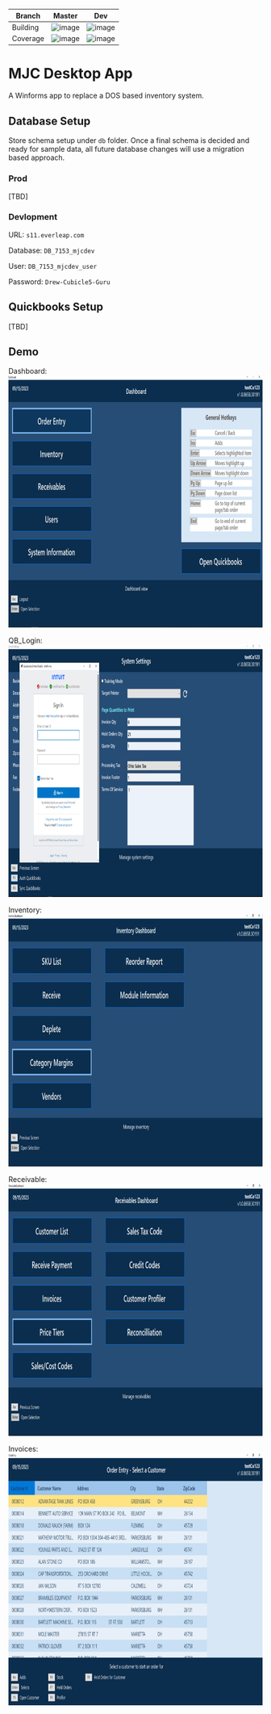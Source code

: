 |Branch|Master|Dev|
-|-|-|
Building|![image]({https://gitlab.com/paradynamix/mjc-desktop/badges/master/pipeline.svg})|![image]({https://gitlab.com/paradynamix/mjc-desktop/badges/dev/pipeline.svg})
Coverage|![image]({https://gitlab.com/paradynamix/mjc-desktop/badges/master/coverage.svg})|![image]({https://gitlab.com/paradynamix/mjc-desktop/badges/dev/coverage.svg})


# MJC Desktop App

A Winforms app to replace a DOS based inventory system. 

## Database Setup

Store schema setup under `db` folder. Once a final schema is decided and ready for sample data, all future database changes will use a migration based approach. 

### Prod

[TBD]

### Devlopment

URL: `s11.everleap.com`

Database: `DB_7153_mjcdev`

User: `DB_7153_mjcdev_user`

Password: `Drew-Cubicle5-Guru`

## Quickbooks Setup

[TBD]

## Demo

Dashboard: <img src="./Img/Dashboard.png" height="500">

QB_Login: <img src="./Img/QB_Login.png" height="500">

Inventory: <img src="./Img/Inventory.png" height="500">

Receivable: <img src="./Img/Receivable.png" height="500">

Invoices: <img src="./Img/Invoices.png" height="500">
